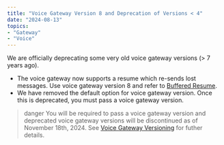 ```yaml
---
title: "Voice Gateway Version 8 and Deprecation of Versions < 4"
date: "2024-08-13"
topics:
- "Gateway"
- "Voice"
---
```


We are officially deprecating some very old voice gateway versions (> 7 years ago).

* The voice gateway now supports a resume which re-sends lost messages. Use voice gateway version 8 and refer to [Buffered Resume](#DOCS_TOPICS_VOICE_CONNECTIONS/buffered-resume).
* We have removed the default option for voice gateway version. Once this is deprecated, you must pass a voice gateway version.

> danger
> You will be required to pass a voice gateway version and deprecated voice gateway versions will be discontinued as of November 18th, 2024. See [Voice Gateway Versioning](#DOCS_TOPICS_VOICE_CONNECTIONS/voice-gateway-versioning) for futher details.
